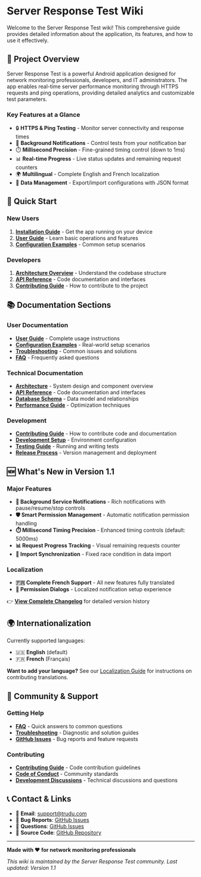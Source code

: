 # Server Response Test Wiki

Welcome to the Server Response Test wiki! This comprehensive guide provides detailed information about the application, its features, and how to use it effectively.

## 📱 Project Overview

Server Response Test is a powerful Android application designed for network monitoring professionals, developers, and IT administrators. The app enables real-time server performance monitoring through HTTPS requests and ping operations, providing detailed analytics and customizable test parameters.

### Key Features at a Glance
- 🔒 **HTTPS & Ping Testing** - Monitor server connectivity and response times
- 📱 **Background Notifications** - Control tests from your notification bar
- ⏱️ **Millisecond Precision** - Fine-grained timing control (down to 1ms)
- 📊 **Real-time Progress** - Live status updates and remaining request counters
- 🌍 **Multilingual** - Complete English and French localization
- 💾 **Data Management** - Export/import configurations with JSON format

## 🚀 Quick Start

### New Users
1. **[Installation Guide](Installation-Guide.md)** - Get the app running on your device
2. **[User Guide](User-Guide.md)** - Learn basic operations and features
3. **[Configuration Examples](Configuration-Examples.md)** - Common setup scenarios

### Developers
1. **[Architecture Overview](Architecture.md)** - Understand the codebase structure
2. **[API Reference](API-Reference.md)** - Code documentation and interfaces
3. **[Contributing Guide](Contributing.md)** - How to contribute to the project

## 📚 Documentation Sections

### User Documentation
- **[User Guide](User-Guide.md)** - Complete usage instructions
- **[Configuration Examples](Configuration-Examples.md)** - Real-world setup scenarios
- **[Troubleshooting](Troubleshooting.md)** - Common issues and solutions
- **[FAQ](FAQ.md)** - Frequently asked questions

### Technical Documentation
- **[Architecture](Architecture.md)** - System design and component overview
- **[API Reference](API-Reference.md)** - Code documentation and interfaces
- **[Database Schema](Database-Schema.md)** - Data model and relationships
- **[Performance Guide](Performance-Guide.md)** - Optimization techniques

### Development
- **[Contributing Guide](Contributing.md)** - How to contribute code and documentation
- **[Development Setup](Development-Setup.md)** - Environment configuration
- **[Testing Guide](Testing-Guide.md)** - Running and writing tests
- **[Release Process](Release-Process.md)** - Version management and deployment

## 🆕 What's New in Version 1.1

### Major Features
- **🔔 Background Service Notifications** - Rich notifications with pause/resume/stop controls
- **🛡️ Smart Permission Management** - Automatic notification permission handling
- **⏱️ Millisecond Timing Precision** - Enhanced timing controls (default: 5000ms)
- **📊 Request Progress Tracking** - Visual remaining requests counter
- **🐛 Import Synchronization** - Fixed race condition in data import

### Localization
- **🇫🇷 Complete French Support** - All new features fully translated
- **🔔 Permission Dialogs** - Localized notification setup experience

👉 **[View Complete Changelog](../ChangeLog.md)** for detailed version history

## 🌍 Internationalization

Currently supported languages:
- 🇺🇸 **English** (default)
- 🇫🇷 **French** (Français)

**Want to add your language?** See our [Localization Guide](Localization-Guide.md) for instructions on contributing translations.

## 🤝 Community & Support

### Getting Help
- **[FAQ](FAQ.md)** - Quick answers to common questions
- **[Troubleshooting](Troubleshooting.md)** - Diagnostic and solution guides
- **[GitHub Issues](https://github.com/ltrudu/ServerResponseTest/issues)** - Bug reports and feature requests

### Contributing
- **[Contributing Guide](Contributing.md)** - Code contribution guidelines
- **[Code of Conduct](Code-of-Conduct.md)** - Community standards
- **[Development Discussions](https://github.com/ltrudu/ServerResponseTest/issues)** - Technical discussions and questions

## 📞 Contact & Links

- 📧 **Email**: support@trudu.com
- 🐛 **Bug Reports**: [GitHub Issues](https://github.com/ltrudu/ServerResponseTest/issues)
- 💬 **Questions**: [GitHub Issues](https://github.com/ltrudu/ServerResponseTest/issues)
- 📖 **Source Code**: [GitHub Repository](https://github.com/ltrudu/ServerResponseTest)

---

**Made with ❤️ for network monitoring professionals**

*This wiki is maintained by the Server Response Test community. Last updated: Version 1.1*